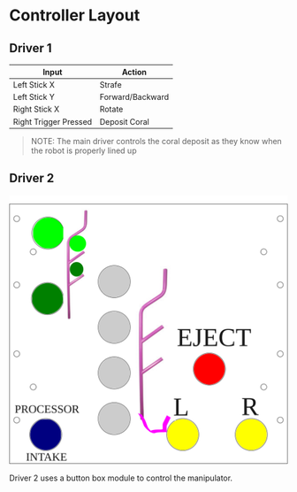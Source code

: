 # Controller Layout

## Driver 1

|Input|Action|
|-|-|
|Left Stick X|Strafe|
|Left Stick Y|Forward/Backward|
|Right Stick X|Rotate|
|Right Trigger Pressed|Deposit Coral|

>NOTE: The main driver controls the coral deposit as they know when the robot is properly lined up

## Driver 2

![Manipulator Module Layout](./ManipulatorModule.svg)

Driver 2 uses a button box module to control the manipulator.
